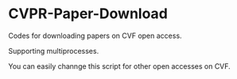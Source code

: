 # CVPR-Paper-Download
Codes for downloading papers on CVF open access.

Supporting multiprocesses.

You can easily channge this script for other open accesses on CVF.
